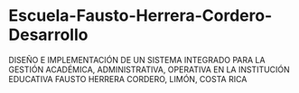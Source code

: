 # Escuela-Fausto-Herrera-Cordero-Desarrollo
DISEÑO E IMPLEMENTACIÓN DE UN SISTEMA INTEGRADO PARA LA GESTIÓN ACADÉMICA, ADMINISTRATIVA, OPERATIVA EN LA INSTITUCIÓN EDUCATIVA FAUSTO HERRERA CORDERO, LIMÓN, COSTA RICA

